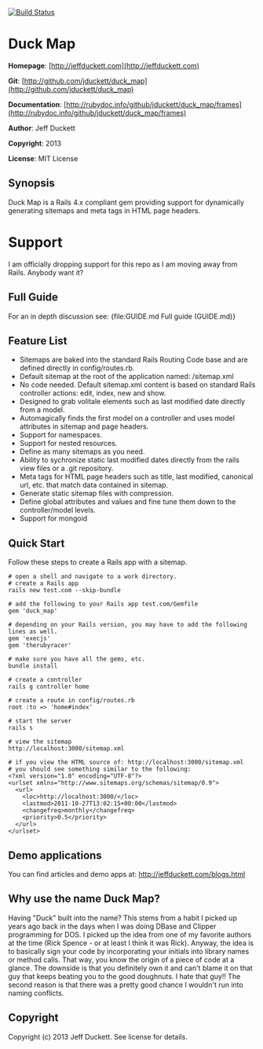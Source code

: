 [![Build Status](https://secure.travis-ci.org/jduckett/duck_map.png?branch=master)](http://travis-ci.org/jduckett/duck_map)

# Duck Map

**Homepage**:       [http://jeffduckett.com](http://jeffduckett.com)

**Git**:            [http://github.com/jduckett/duck_map](http://github.com/jduckett/duck_map)

**Documentation**:  [http://rubydoc.info/github/jduckett/duck_map/frames](http://rubydoc.info/github/jduckett/duck_map/frames)

**Author**:       Jeff Duckett

**Copyright**:    2013

**License**:      MIT License

## Synopsis

Duck Map is a Rails 4.x compliant gem providing support for dynamically generating sitemaps and meta tags in HTML page headers.

# Support
I am officially dropping support for this repo as I am moving away from Rails.  Anybody want it?

## Full Guide

<span class="note">For an in depth discussion see: {file:GUIDE.md Full guide (GUIDE.md)}</span>

## Feature List
- Sitemaps are baked into the standard Rails Routing Code base and are defined directly in config/routes.rb.
- Default sitemap at the root of the application named: /sitemap.xml
- No code needed.  Default sitemap.xml content is based on standard Rails controller actions: edit, index, new and show.
- Designed to grab volitale elements such as last modified date directly from a model.
- Automagically finds the first model on a controller and uses model attributes in sitemap and page headers.
- Support for namespaces.
- Support for nested resources.
- Define as many sitemaps as you need.
- Ability to sychronize static last modified dates directly from the rails view files or a .git repository.
- Meta tags for HTML page headers such as title, last modified, canonical url, etc. that match data contained in sitemap.
- Generate static sitemap files with compression.
- Define global attributes and values and fine tune them down to the controller/model levels.
- Support for mongoid

## Quick Start

Follow these steps to create a Rails app with a sitemap.

    # open a shell and navigate to a work directory.
    # create a Rails app
    rails new test.com --skip-bundle

    # add the following to your Rails app test.com/Gemfile
    gem 'duck_map'

    # depending on your Rails version, you may have to add the following lines as well.
    gem 'execjs'
    gem 'therubyracer'

    # make sure you have all the gems, etc.
    bundle install

    # create a controller
    rails g controller home

    # create a route in config/routes.rb
    root :to => 'home#index'

    # start the server
    rails s

    # view the sitemap
    http://localhost:3000/sitemap.xml

    # if you view the HTML source of: http://localhost:3000/sitemap.xml
    # you should see something similar to the following:
    <?xml version="1.0" encoding="UTF-8"?>
    <urlset xmlns="http://www.sitemaps.org/schemas/sitemap/0.9">
      <url>
        <loc>http://localhost:3000/</loc>
        <lastmod>2011-10-27T13:02:15+00:00</lastmod>
        <changefreq>monthly</changefreq>
        <priority>0.5</priority>
      </url>
    </urlset>

## Demo applications
You can find articles and demo apps at: http://jeffduckett.com/blogs.html

## Why use the name Duck Map?
Having "Duck" built into the name?  This stems from a habit I picked up years ago back in the days when I was doing DBase and Clipper programming for DOS.
I picked up the idea from one of my favorite authors at the time (Rick Spence - or at least I think it was Rick).  Anyway, the idea is to basically sign
your code by incorporating your initials into library names or method calls.  That way, you know the origin of a piece of code at a glance.  The downside
is that you definitely own it and can't blame it on that guy that keeps beating you to the good doughnuts.  I hate that guy!!
The second reason is that there was a pretty good chance I wouldn't run into naming conflicts.

## Copyright
Copyright (c) 2013 Jeff Duckett. See license for details.
